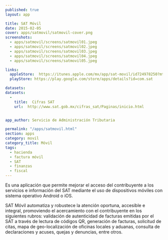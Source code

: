 ```yaml
---
published: true
layout: app

title: SAT Móvil
date: 2015-02-05
cover: apps/satmovil/satmovil-cover.png
screenshots:
  - apps/satmovil/screens/satmovil01.jpeg
  - apps/satmovil/screens/satmovil02.jpeg
  - apps/satmovil/screens/satmovil03.jpeg
  - apps/satmovil/screens/satmovil04.jpeg
  - apps/satmovil/screens/satmovil05.jpeg

links:
  appleStore:  https://itunes.apple.com/mx/app/sat-movil/id724978250?mt=8
  playStore: https://play.google.com/store/apps/details?id=com.sat

datasets:
datasets:
  -
    title:  Cifras SAT
    url:  http://www.sat.gob.mx/cifras_sat/Paginas/inicio.html


app_author: Servicio de Administración Tributaria

permalink: "/apps/satmovil.html"
section: apps
category: movil
category_title: Móvil
tags:
  - hacienda
  - factura móvil
  - SAT
  - finanzas 
  - fiscal
---
```


Es una aplicación que permite mejorar el acceso del contribuyente a los servicios e información del SAT mediante el uso de dispositivos móviles con sistema operativo Android o iOS. 

SAT Móvil automatiza y robustece la atención oportuna, accesible e integral, promoviendo el acercamiento con el contribuyente en los siguientes rubros: validación de autenticidad de facturas emitidas por el SAT a través de lectura de códigos QR, generación de facturas, solicitud de citas, mapa de geo-localización de oficinas locales y aduanas, consulta de declaraciones y acuses, quejas y denuncias, entre otros.